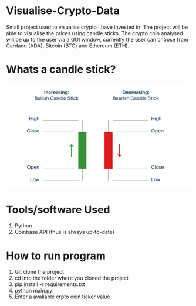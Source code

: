 # Visualise-Crypto-Data
Small project used to visualise crypto I have invested in.
The project will be able to visualise the prices using candle sticks.
The crypto coin analysed will be up to the user via a GUI window, currently the user can choose from Cardano (ADA), Bitcoin (BTC) and Ethereum (ETH).

# Whats a candle stick?
![](images/candlesticks.png)

# Tools/software Used
1. Python
2. Coinbase API (thus is always up-to-date)

# How to run program
1. Git clone the project
2. cd into the folder where you cloned the project
3. pip.install -r requirements.txt
4. python main.py
5. Enter a avaliable crpto coin ticker value
